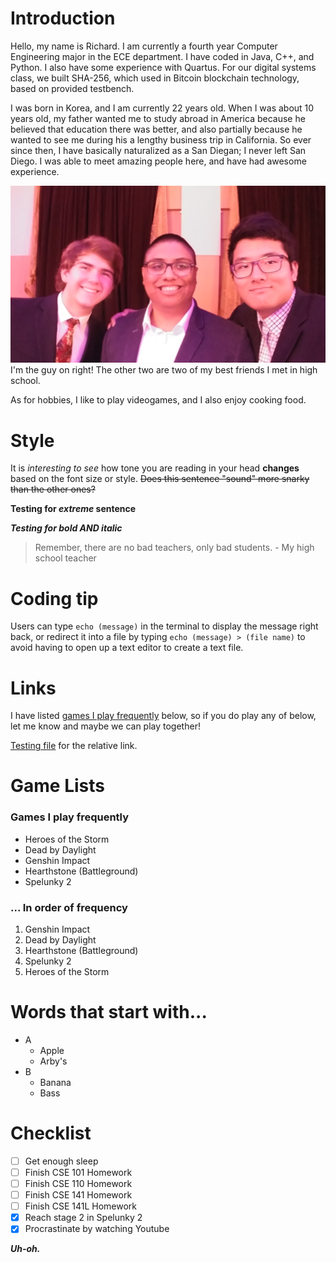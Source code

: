 # Introduction

Hello, my name is Richard. I am currently a fourth year Computer Engineering major in the ECE department. I have coded in Java, C++, and Python. I also have some experience with Quartus. For our digital systems class, we built SHA-256, which used in Bitcoin blockchain technology, based on provided testbench.

I was born in Korea, and I am currently 22 years old. When I was about 10 years old, my father wanted me to study abroad in America because he believed that education there was better, and also partially because he wanted to see me during his a lengthy business trip in California. So ever since then, I have basically naturalized as a San Diegan; I never left San Diego. I was able to meet amazing people here, and have had awesome experience.

![Picture of me](./1006181911a.jpg)
I'm the guy on right! The other two are two of my best friends I met in high school.

As for hobbies, I like to play videogames, and I also enjoy cooking food.


# Style

It is *interesting to see* how tone you are reading in your head **changes** based on the font size or style. ~~Does this sentence "sound" more snarky than the other ones?~~

**Testing for _extreme_ sentence**

***Testing for bold AND italic***

> Remember, there are no bad teachers, only bad students. - My high school teacher


# Coding tip

Users can type `echo (message)` in the terminal to display the message right back, or redirect it into a file by typing `echo (message) > (file name)` to avoid having to open up a text editor to create a text file.

# Links

I have listed [games I play frequently](index.md#Game-Lists) below, so if you do play any of below, let me know and maybe we can play together!

[Testing file](CSE110Testing.txt) for the relative link.

# Game Lists

### Games I play frequently

- Heroes of the Storm
- Dead by Daylight
- Genshin Impact
- Hearthstone (Battleground)
- Spelunky 2

### ... In order of frequency

1. Genshin Impact
2. Dead by Daylight
3. Hearthstone (Battleground)
4. Spelunky 2
5. Heroes of the Storm

# Words that start with...

- A
  - Apple
  - Arby's
- B
  - Banana
  - Bass
   
# Checklist

- [ ] Get enough sleep
- [ ] Finish CSE 101 Homework
- [ ] Finish CSE 110 Homework
- [ ] Finish CSE 141 Homework
- [ ] Finish CSE 141L Homework
- [X] Reach stage 2 in Spelunky 2
- [X] Procrastinate by watching Youtube

***Uh-oh.***
